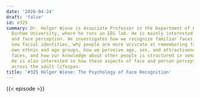 ```yaml
---
date: '2020-04-24'
draft: 'false'
id: e325
summary: Dr. Holger Wiese is Associate Professor in the Department of Psychology at
  Durham University, where he runs an EEG lab. He is mainly interested in face recognition
  and face perception. He investigates how we recognize familiar faces, how we learn
  new facial identities, why people are more accurate at remembering faces of their
  own ethnic and age groups, how we perceive age, sex, and attractiveness in unfamiliar
  faces, and how our knowledge about other people is structured in semantic memory.
  He is also interested in how these aspects of face and person perception change
  across the adult lifespan.
title: '#325 Holger Wiese: The Psychology of Face Recognition'
---
```

{{< episode >}}
